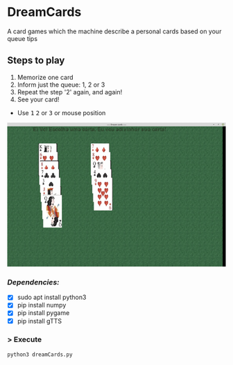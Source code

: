 # DreamCards
A card games which the machine describe a personal cards based on your queue tips 

## Steps to play
1) Memorize one card
2) Inform just the queue: 1, 2 or 3
3) Repeat the step '2' again, and again!
4) See your card!

- Use <kbd>1</kbd>  <kbd>2</kbd> or <kbd>3</kbd> or mouse position

![](https://github.com/claudiorogerio/DreamCards/blob/main/images/cards/cartasantigas/out.gif)

###  *Dependencies:*
- [x] sudo apt install python3
- [x] pip install numpy
- [x] pip install pygame
- [x] pip install gTTS

### > Execute
```shell
python3 dreamCards.py
```
